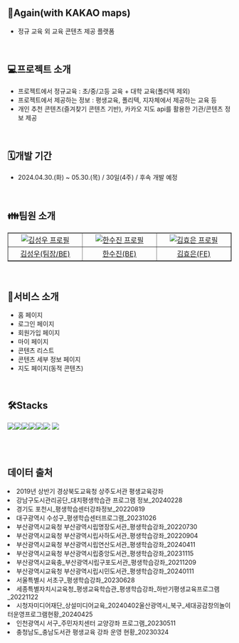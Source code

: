 ## 🦉Again(with KAKAO maps)
- 정규 교육 외 교육 콘텐츠 제공 플랫폼
<br>

## 💻프로젝트 소개
- 프로젝트에서 정규교육 : 초/중/고등 교육 + 대학 교육(폴리텍 제외)
- 프로젝트에서 제공하는 정보 : 평생교육, 폴리텍, 지자체에서 제공하는 교육 등
- 개인 추천 콘텐츠(즐겨찾기 콘텐츠 기반), 카카오 지도 api를 활용한 기관/콘텐츠 정보 제공
<br>

## 🗓️개발 기간
- 2024.04.30.(화) ~ 05.30.(목) / 30일(4주) / 후속 개발 예정
<br>

## 👪팀원 소개 
<table border='1'>
 <tr>
  <td align="center" width="150px">
   <a href='https://github.com/wooookim' target='_blank'>
    <img src='https://avatars.githubusercontent.com/u/137133359?v=4' alt='김성우 프로필'>
   </a>
  </td>
  <td align="center" width="150px">
   <a href='https://github.com/Soojin6943' target='_blank'>
    <img src='https://avatars.githubusercontent.com/u/159032295?v=4' alt='한수진 프로필'>
   </a>
  </td>
  <td align="center" width="150px">
   <a href='https://github.com/amaris0000' target='_blank'>
    <img src='https://avatars.githubusercontent.com/u/115960024?v=4' alt='김효은 프로필'>
   </a>
  </td>
 </tr>

 <tr>
  <td align="center" width="150px">
   <a href='https://github.com/wooookim' target='_blank'>
    김성우(팀장/BE)
   </a>
  </td>
  <td align="center" width="150px">
   <a href='https://github.com/Soojin6943' target='_blank'>
    한수진(BE)
   </a>
  </td>
  <td align="center" width="150px">
   <a href='https://github.com/amaris0000' target='_blank'>
    김효은(FE)
   </a>
  </td>
 </tr>
</table>
<br>


## 👀서비스 소개
- 홈 페이지
- 로그인 페이지
- 회원가입 페이지
- 마이 페이지
- 콘텐츠 리스트
- 콘텐츠 세부 정보 페이지
- 지도 페이지(동적 콘텐츠)

<br>

## 🛠️Stacks
<img src="https://img.shields.io/badge/Python-3776AB?style=for-the-badge&logo=Python&logoColor=white"><img src="https://img.shields.io/badge/django-092E20?style=for-the-badge&logo=django&logoColor=white"><img src="https://img.shields.io/badge/HTML5-E34F26?style=for-the-badge&logo=HTML5&logoColor=white"><img src="https://img.shields.io/badge/CSS3-1572B6?style=for-the-badge&logo=CSS3&logoColor=white"><img src="https://img.shields.io/badge/JavaScript-F7DF1E?style=for-the-badge&logo=JavaScript&logoColor=white"><img src="https://img.shields.io/badge/github-181717?style=for-the-badge&logo=github&logoColor=white">
  <img src="https://img.shields.io/badge/git-F05032?style=for-the-badge&logo=git&logoColor=white">

<br>
<br>

## 데이터 출처
<li>2019년 상반기 경상북도교육청 상주도서관 평생교육강좌</li>
<li>강남구도시관리공단_대치평생학습관 프로그램 정보_20240228</li>
<li>경기도 포천시_평생학습센터강좌정보_20220819</li>
<li>대구광역시 수성구_평생학습센터프로그램_20231026</li>
<li>부산광역시교육청 부산광역시립명장도서관_평생학습강좌_20220730</li>
<li>부산광역시교육청 부산광역시립사하도서관_평생학습강좌_20220904</li>
<li>부산광역시교육청 부산광역시립연산도서관_평생학습강좌_20240411</li>
<li>부산광역시교육청 부산광역시립중앙도서관_평생학습강좌_20231115</li>
<li>부산광역시교육충_부산광역시립구포도서관_평생학습강좌_20211209</li>
<li>부산광역시교육청 부산광역시립시민도서관_평생학습강좌_20240111</li>
<li>서울특별시 서초구_평생학습강좌_20230628</li>
<li>세종특별자치시교육청_평생교육학습관_평생학습강좌_하반기평생교육프로그램_20221122</li>
<li>시청자미디어재단_상설미디어교육_20240402울산광역시_북구_세대공감창의놀이터운영프로그램현황_20240425</li>
<li>인천광역시 서구_주민자치센터 교양강좌 프로그램_20230511</li>
<li>충청남도_충남도서관 평생교육 강좌 운영 현황_20230324</li>












